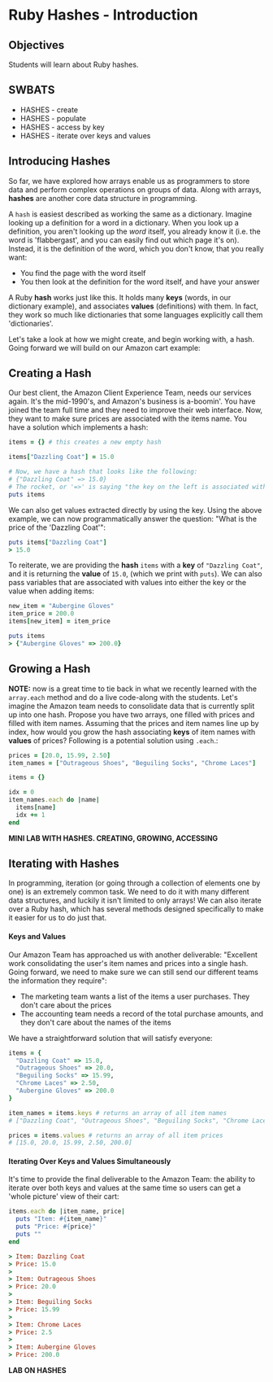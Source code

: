# Ruby Hashes - Introduction

## Objectives

Students will learn about Ruby hashes.

## SWBATS

+ HASHES - create
+ HASHES - populate
+ HASHES - access by key
+ HASHES - iterate over keys and values


## Introducing Hashes

So far, we have explored how arrays enable us as programmers to store data and perform complex operations on groups of data. Along with arrays, **hashes** are another core data structure in programming.

A `hash` is easiest described as working the same as a dictionary. Imagine looking up a definition for a word in a dictionary. When you look up a definition, you aren't looking up the _word_ itself, you already know it (i.e. the word is 'flabbergast', and you can easily find out which page it's on). Instead, it is the definition of the word, which you don't know, that you really want:
  - You find the page with the word itself
  - You then look at the definition for the word itself, and have your answer

A Ruby **hash** works just like this. It holds many **keys** (words, in our dictionary example), and associates **values** (definitions) with them. In fact, they work so much like dictionaries that some languages explicitly call them 'dictionaries'.

Let's take a look at how we might create, and begin working with, a hash. Going forward we will build on our Amazon cart example:

## Creating a Hash

Our best client, the Amazon Client Experience Team, needs our services again. It's the mid-1990's, and Amazon's business is a-boomin'. You have joined the team full time and they need to improve their web interface. Now, they want to make sure prices are associated with the items name. You have a solution which implements a hash:

```Ruby
items = {} # this creates a new empty hash

items["Dazzling Coat"] = 15.0

# Now, we have a hash that looks like the following:
# {"Dazzling Coat" => 15.0}
# The rocket, or '=>' is saying "the key on the left is associated with the value on the right"
puts items
```

We can also get values extracted directly by using the key. Using the above example, we can now programmatically answer the question: "What is the price of the 'Dazzling Coat'":

```ruby
puts items["Dazzling Coat"]
> 15.0
```

To reiterate, we are providing the **hash** `items` with a **key** of `"Dazzling Coat"`, and it is returning the **value** of `15.0`, (which we print with `puts`). We can also pass variables that are associated with values into either the key or the value when adding items:

```ruby
new_item = "Aubergine Gloves"
item_price = 200.0
items[new_item] = item_price

puts items
> {"Aubergine Gloves" => 200.0}
```

## Growing a Hash

**NOTE:** now is a great time to tie back in what we recently learned with the `array.each` method and do a live code-along with the students. Let's imagine the Amazon team needs to consolidate data that is currently split up into one hash. Propose you have two arrays, one filled with prices and filled with item names. Assuming that the prices and item names line up by index, how would you grow the hash associating **keys** of item names with **values** of prices? Following is a potential solution using `.each`.:

```Ruby
prices = [20.0, 15.99, 2.50]
item_names = ["Outrageous Shoes", "Beguiling Socks", "Chrome Laces"]

items = {}

idx = 0
item_names.each do |name|
  items[name]
  idx += 1
end
```

**MINI LAB WITH HASHES. CREATING, GROWING, ACCESSING**

## Iterating with Hashes

In programming, iteration (or going through a collection of elements one by one) is an extremely common task. We need to do it with many different data structures, and luckily it isn't limited to only arrays! We can also iterate over a Ruby hash, which has several methods designed specifically to make it easier for us to do just that.

#### Keys and Values

Our Amazon Team has approached us with another deliverable: "Excellent work consolidating the user's item names and prices into a single hash. Going forward, we need to make sure we can still send our different teams the information they require":

  - The marketing team wants a list of the items a user purchases. They don't care about the prices
  - The accounting team needs a record of the total purchase amounts, and they don't care about the names of the items

We have a straightforward solution that will satisfy everyone:

```Ruby
items = {
  "Dazzling Coat" => 15.0,
  "Outrageous Shoes" => 20.0,
  "Beguiling Socks" => 15.99,
  "Chrome Laces" => 2.50,
  "Aubergine Gloves" => 200.0
}

item_names = items.keys # returns an array of all item names
# ["Dazzling Coat", "Outrageous Shoes", "Beguiling Socks", "Chrome Laces", "Aubergine Gloves"]

prices = items.values # returns an array of all item prices
# [15.0, 20.0, 15.99, 2.50, 200.0]
```

#### Iterating Over Keys and Values Simultaneously

It's time to provide the final deliverable to the Amazon Team: the ability to iterate over both keys and values at the same time so users can get a 'whole picture' view of their cart:

```Ruby
items.each do |item_name, price|
  puts "Item: #{item_name}"
  puts "Price: #{price}"
  puts ""
end

> Item: Dazzling Coat
> Price: 15.0
>
> Item: Outrageous Shoes
> Price: 20.0
>
> Item: Beguiling Socks
> Price: 15.99
>
> Item: Chrome Laces
> Price: 2.5
>
> Item: Aubergine Gloves
> Price: 200.0
```

**LAB ON HASHES**
